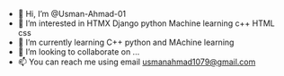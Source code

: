 - 👋 Hi, I’m @Usman-Ahmad-01
- 👀 I’m interested in HTMX Django python Machine learning c++ HTML css
- 🌱 I’m currently learning C++ python and MAchine learning
- 💞️ I’m looking to collaborate on ...
- 📫 You can reach me using email <usmanahmad1079@gmail.com>
<!---
Usman-Ahmad-01/Usman-Ahmad-01 is a ✨ special ✨ repository because its `README.md` (this file) appears on your GitHub profile.
You can click the Preview link to take a look at your changes.
--->
